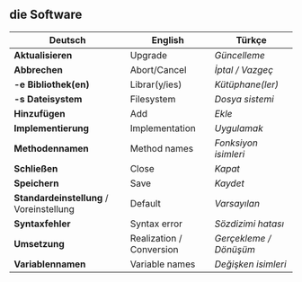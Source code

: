 ## die Software

Deutsch | English | Türkçe
--- | --- | ---
**Aktualisieren** | Upgrade | _Güncelleme_
**Abbrechen** | Abort/Cancel | _İptal / Vazgeç_
**-e Bibliothek(en)** | Librar(y/ies) | _Kütüphane(ler)_
**-s Dateisystem** | Filesystem | _Dosya sistemi_
**Hinzufügen** | Add | _Ekle_
**Implementierung** | Implementation | _Uygulamak_
**Methodennamen** | Method names | _Fonksiyon isimleri_
**Schließen** | Close | _Kapat_
**Speichern** | Save | _Kaydet_
**Standardeinstellung** / Voreinstellung | Default | _Varsayılan_
**Syntaxfehler** | Syntax error | _Sözdizimi hatası_
**Umsetzung** | Realization / Conversion | _Gerçekleme / Dönüşüm_
**Variablennamen** | Variable names | _Değişken isimleri_

